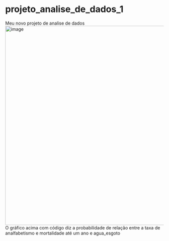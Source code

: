 # projeto_analise_de_dados_1
Meu novo projeto de analise de dados 
<img width="1169" height="635" alt="image" src="https://github.com/user-attachments/assets/6cc3cc49-93e5-49be-9e78-dbe9b0713e0b" />
O gráfico acima com código diz a probabilidade de relação entre a taxa de analfabetismo e mortalidade até um ano e agua_esgoto
